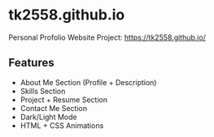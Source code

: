 # tk2558.github.io
Personal Profolio Website Project: https://tk2558.github.io/

## Features
- About Me Section (Profile + Description)
- Skills Section
- Project + Resume Section
- Contact Me Section
- Dark/Light Mode
- HTML + CSS Animations
